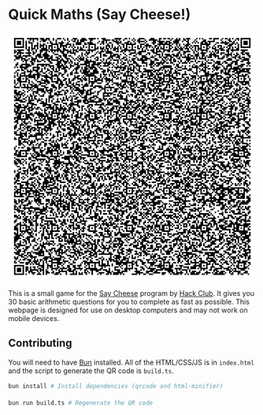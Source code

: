 # Quick Maths (Say Cheese!)

![QR code that has the game in it](qr.png)

This is a small game for the [Say Cheese](https://saycheese.hackclub.com) program by [Hack Club](https://hackclub.com).
It gives you 30 basic arithmetic questions for you to complete as fast as possible.
This webpage is designed for use on desktop computers and may not work on mobile devices.

## Contributing

You will need to have [Bun](https://bun.sh) installed. All of the HTML/CSS/JS is in `index.html` and the script to generate the QR code is `build.ts`.
```bash
bun install # Install dependencies (qrcode and html-minifier)

bun run build.ts # Regenerate the QR code
```
